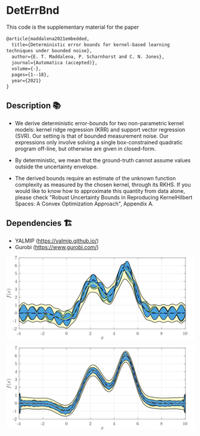 # DetErrBnd

This code is the supplementary material for the paper

```
@article{maddalena2021embedded,
  title={Deterministic error bounds for kernel-based learning techniques under bounded noise},
  author={E. T. Maddalena, P. Scharnhorst and C. N. Jones},
  journal={Automatica (accepted)},
  volume={-},
  pages={1--18},
  year={2021}
}
```

## Description :books:

- We derive deterministic error-bounds for two non-parametric kernel models: kernel ridge regression (KRR) and support vector regression (SVR). Our setting is that of bounded measurement noise. Our expressions only involve solving a single box-constrained quadratic program off-line, but otherwise are given in closed-form.

- By deterministic, we mean that the ground-truth cannot assume values outside the uncertainty envelope. 

- The derived bounds require an estimate of the unknown function complexity as measured by the chosen kernel, through its RKHS. If you would like to know how to approximate this quantity from data alone, please check "Robust Uncertainty Bounds in Reproducing KernelHilbert Spaces: A Convex Optimization Approach", Appendix A.

## Dependencies  :building_construction:

- YALMIP (https://yalmip.github.io/)
- Gurobi (https://www.gurobi.com/)

![alt text](https://github.com/emilioMaddalena/DetErrBnd/blob/master/pics/1a.png)

![alt text](https://github.com/emilioMaddalena/DetErrBnd/blob/master/pics/1b.png)

